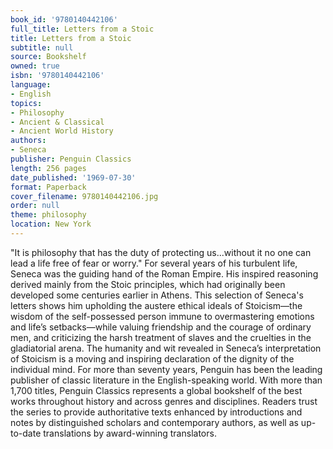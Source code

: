 ```yaml
---
book_id: '9780140442106'
full_title: Letters from a Stoic
title: Letters from a Stoic
subtitle: null
source: Bookshelf
owned: true
isbn: '9780140442106'
language:
- English
topics:
- Philosophy
- Ancient & Classical
- Ancient World History
authors:
- Seneca
publisher: Penguin Classics
length: 256 pages
date_published: '1969-07-30'
format: Paperback
cover_filename: 9780140442106.jpg
order: null
theme: philosophy
location: New York
---
```

"It is philosophy that has the duty of protecting us...without it no one can lead a life free of fear or worry."
For several years of his turbulent life, Seneca was the guiding hand of the Roman Empire. His inspired reasoning derived mainly from the Stoic principles, which had originally been developed some centuries earlier in Athens. This selection of Seneca's letters shows him upholding the austere ethical ideals of Stoicism—the wisdom of the self-possessed person immune to overmastering emotions and life’s setbacks—while valuing friendship and the courage of ordinary men, and criticizing the harsh treatment of slaves and the cruelties in the gladiatorial arena. The humanity and wit revealed in Seneca’s interpretation of Stoicism is a moving and inspiring declaration of the dignity of the individual mind.
For more than seventy years, Penguin has been the leading publisher of classic literature in the English-speaking world. With more than 1,700 titles, Penguin Classics represents a global bookshelf of the best works throughout history and across genres and disciplines. Readers trust the series to provide authoritative texts enhanced by introductions and notes by distinguished scholars and contemporary authors, as well as up-to-date translations by award-winning translators.

